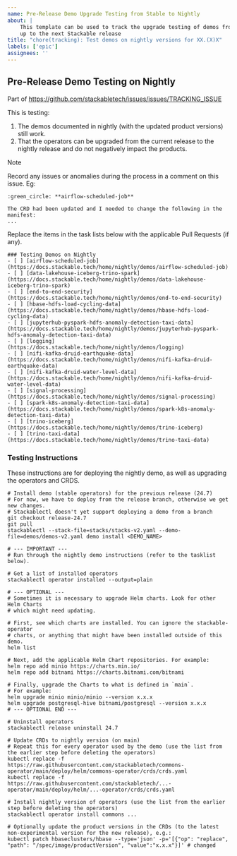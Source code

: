 ```yaml
---
name: Pre-Release Demo Upgrade Testing from Stable to Nightly
about: |
    This template can be used to track the upgrade testing of demos from stable to nightly leading
    up to the next Stackable release
title: "chore(tracking): Test demos on nightly versions for XX.(X)X"
labels: ['epic']
assignees: ''
---
```


<!--
    Make sure to update the link in '.github/ISSUE_TEMPLATE/release.md' when
    you change the filename.
-->

<!--
    DO NOT REMOVE THIS COMMENT. It is intended for people who might copy/paste from the previous release issue.
    This was created by an issue template: https://github.com/stackabletech/issues/issues/new/choose.
-->

## Pre-Release Demo Testing on Nightly

Part of <https://github.com/stackabletech/issues/issues/TRACKING_ISSUE>

This is testing:

1. The demos documented in nightly (with the updated product versions) still work.
2. That the operators can be upgraded from the current release to the nightly release and do not
   negatively impact the products.

> [!NOTE]
> Record any issues or anomalies during the process in a comment on this issue.
> Eg:
>
> ```plain
> :green_circle: **airflow-scheduled-job**
>
> The CRD had been updated and I needed to change the following in the manifest:
> ...
> ```

Replace the items in the task lists below with the applicable Pull Requests (if any).

<!--
    The following list was generated by:

    # go to the demos repository, then run:
    yq '.demos | keys' demos/demos-v2.yaml \
    | sed -e 's/- //g' \
    | sort \
    | xargs -I {} echo "- [ ] [{}](https://docs.stackable.tech/home/nightly/demos/{})"
-->

```[tasklist]
### Testing Demos on Nightly
- [ ] [airflow-scheduled-job](https://docs.stackable.tech/home/nightly/demos/airflow-scheduled-job)
- [ ] [data-lakehouse-iceberg-trino-spark](https://docs.stackable.tech/home/nightly/demos/data-lakehouse-iceberg-trino-spark)
- [ ] [end-to-end-security](https://docs.stackable.tech/home/nightly/demos/end-to-end-security)
- [ ] [hbase-hdfs-load-cycling-data](https://docs.stackable.tech/home/nightly/demos/hbase-hdfs-load-cycling-data)
- [ ] [jupyterhub-pyspark-hdfs-anomaly-detection-taxi-data](https://docs.stackable.tech/home/nightly/demos/jupyterhub-pyspark-hdfs-anomaly-detection-taxi-data)
- [ ] [logging](https://docs.stackable.tech/home/nightly/demos/logging)
- [ ] [nifi-kafka-druid-earthquake-data](https://docs.stackable.tech/home/nightly/demos/nifi-kafka-druid-earthquake-data)
- [ ] [nifi-kafka-druid-water-level-data](https://docs.stackable.tech/home/nightly/demos/nifi-kafka-druid-water-level-data)
- [ ] [signal-processing](https://docs.stackable.tech/home/nightly/demos/signal-processing)
- [ ] [spark-k8s-anomaly-detection-taxi-data](https://docs.stackable.tech/home/nightly/demos/spark-k8s-anomaly-detection-taxi-data)
- [ ] [trino-iceberg](https://docs.stackable.tech/home/nightly/demos/trino-iceberg)
- [ ] [trino-taxi-data](https://docs.stackable.tech/home/nightly/demos/trino-taxi-data)
```

### Testing Instructions

These instructions are for deploying the nightly demo, as well as upgrading the operators and CRDS.

<!--
    Make sure to update the version mentioned below when creating the issue.
-->

```shell
# Install demo (stable operators) for the previous release (24.7)
# For now, we have to deploy from the release branch, otherwise we get new changes.
# Stackablectl doesn't yet support deploying a demo from a branch
git checkout release-24.7
git pull
stackablectl --stack-file=stacks/stacks-v2.yaml --demo-file=demos/demos-v2.yaml demo install <DEMO_NAME>

# --- IMPORTANT ---
# Run through the nightly demo instructions (refer to the tasklist below).

# Get a list of installed operators
stackablectl operator installed --output=plain

# --- OPTIONAL ---
# Sometimes it is necessary to upgrade Helm charts. Look for other Helm Charts
# which might need updating.

# First, see which charts are installed. You can ignore the stackable-operator
# charts, or anything that might have been installed outside of this demo.
helm list

# Next, add the applicable Helm Chart repositories. For example:
helm repo add minio https://charts.min.io/
helm repo add bitnami https://charts.bitnami.com/bitnami

# Finally, upgrade the Charts to what is defined in `main`.
# For example:
helm upgrade minio minio/minio --version x.x.x
helm upgrade postgresql-hive bitnami/postgresql --version x.x.x
# --- OPTIONAL END ---

# Uninstall operators
stackablectl release uninstall 24.7

# Update CRDs to nightly version (on main)
# Repeat this for every operator used by the demo (use the list from the earlier step before deleting the operators)
kubectl replace -f https://raw.githubusercontent.com/stackabletech/commons-operator/main/deploy/helm/commons-operator/crds/crds.yaml
kubectl replace -f https://raw.githubusercontent.com/stackabletech/...-operator/main/deploy/helm/...-operator/crds/crds.yaml

# Install nightly version of operators (use the list from the earlier step before deleting the operators)
stackablectl operator install commons ...

# Optionally update the product versions in the CRDs (to the latest non-experimental version for the new release), e.g.:
kubectl patch hbaseclusters/hbase --type='json' -p='[{"op": "replace", "path": "/spec/image/productVersion", "value":"x.x.x"}]' # changed
```
